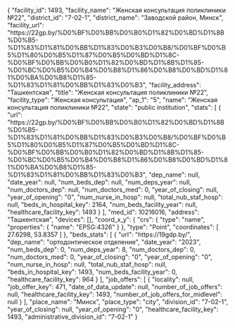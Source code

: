 {
    "facility_id": 1493,
    "facility_name": "Женская консультация поликлиники №22",
    "district_id": "7-02-1",
    "district_name": "Заводской район, Минск",
    "facility_url": "https:\/\/22gp.by\/%D0%BF%D0%BB%D0%B0%D1%82%D0%BD%D1%8B%D0%B5-%D1%83%D1%81%D0%BB%D1%83%D0%B3%D0%B8\/%D0%BF%D0%B5%D1%80%D0%B5%D1%87%D0%B5%D0%BD%D1%8C-%D0%BF%D0%BB%D0%B0%D1%82%D0%BD%D1%8B%D1%85-%D0%BC%D0%B5%D0%B4%D0%B8%D1%86%D0%B8%D0%BD%D1%81%D0%BA%D0%B8%D1%85-%D1%83%D1%81%D0%BB%D1%83%D0%B3",
    "facility_address": "Ташкентская",
    "title": "Женская консультация поликлиники №22",
    "facility_type": "Женская консультация",
    "ap_1": "5",
    "name": "Женская консультация поликлиники №22",
    "state": "public institution",
    "stats": [
        {
            "url": "https:\/\/22gp.by\/%D0%BF%D0%BB%D0%B0%D1%82%D0%BD%D1%8B%D0%B5-%D1%83%D1%81%D0%BB%D1%83%D0%B3%D0%B8\/%D0%BF%D0%B5%D1%80%D0%B5%D1%87%D0%B5%D0%BD%D1%8C-%D0%BF%D0%BB%D0%B0%D1%82%D0%BD%D1%8B%D1%85-%D0%BC%D0%B5%D0%B4%D0%B8%D1%86%D0%B8%D0%BD%D1%81%D0%BA%D0%B8%D1%85-%D1%83%D1%81%D0%BB%D1%83%D0%B3",
            "dep_name": null,
            "date_year": null,
            "num_beds_dep": null,
            "num_deps_year": null,
            "num_doctors_dep": null,
            "num_doctors_med": 0,
            "year_of_closing": null,
            "year_of_opening": "0",
            "num_nurse_in_hosp": null,
            "total_nub_staf_hosp": null,
            "beds_in_hospital_key": 2164,
            "num_beds_facility_year": null,
            "healthcare_facility_key": 1493
        }
    ],
    "med_id": 10216016,
    "address": "Ташкентская",
    "devices": [],
    "coord_x_y": {
        "crs": {
            "type": "name",
            "properties": {
                "name": "EPSG:4326"
            }
        },
        "type": "Point",
        "coordinates": [
            27.6298,
            53.8357
        ]
    },
    "beds_stats": [
        {
            "url": "https:\/\/19gdp.by\/",
            "dep_name": "ортодонтическое отделение",
            "date_year": "2023",
            "num_beds_dep": 0,
            "num_deps_year": 8,
            "num_doctors_dep": 0,
            "num_doctors_med": 0,
            "year_of_closing": "0",
            "year_of_opening": "0",
            "num_nurse_in_hosp": null,
            "total_nub_staf_hosp": null,
            "beds_in_hospital_key": 1493,
            "num_beds_facility_year": 0,
            "healthcare_facility_key": 964
        }
    ],
    "job_offers": [
        {
            "locality": null,
            "job_offer_key": 471,
            "date_of_data_update": null,
            "number_of_job_offers": null,
            "healthcare_facility_key": 1493,
            "number_of_job_offers_for_midlevel": null
        }
    ],
    "place_name": "Минск",
    "place_type": "city",
    "division_id": "7-02-1",
    "year_of_closing": null,
    "year_of_opening": "0",
    "healthcare_facility_key": 1493,
    "administrative_division_id": "7-02-1"
}